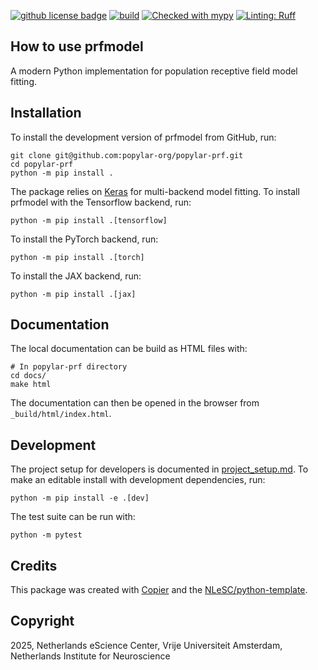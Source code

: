 
[![github license badge](https://img.shields.io/github/license/popylar-org/popylar-prf)](https://github.com/popylar-org/popylar-prf/blob/main/LICENSE)
[![build](https://github.com/popylar-org/popylar-prf/actions/workflows/build.yml/badge.svg)](https://github.com/popylar-org/popylar-prf/actions/workflows/build.yml)
[![Checked with mypy](https://www.mypy-lang.org/static/mypy_badge.svg)](https://mypy-lang.org/)
[![Linting: Ruff](https://img.shields.io/endpoint?url=https://raw.githubusercontent.com/charliermarsh/ruff/main/assets/badge/v2.json)](https://github.com/astral-sh/ruff)

## How to use prfmodel

A modern Python implementation for population receptive field model fitting.

## Installation

To install the development version of prfmodel from GitHub, run:

```console
git clone git@github.com:popylar-org/popylar-prf.git
cd popylar-prf
python -m pip install .
```

The package relies on [Keras](https://keras.io/) for multi-backend model fitting. To install prfmodel with
the Tensorflow backend, run:

```console
python -m pip install .[tensorflow]
```

To install the PyTorch backend, run:

```console
python -m pip install .[torch]
```

To install the JAX backend, run:

```console
python -m pip install .[jax]
```

## Documentation

The local documentation can be build as HTML files with:

```console
# In popylar-prf directory
cd docs/
make html
```

The documentation can then be opened in the browser from `_build/html/index.html`.

## Development

The project setup for developers is documented in [project_setup.md](project_setup.md). To make an editable install
with development dependencies, run:

```console
python -m pip install -e .[dev]
```

The test suite can be run with:

```console
python -m pytest
```

## Credits

This package was created with [Copier](https://github.com/copier-org/copier) and the
[NLeSC/python-template](https://github.com/NLeSC/python-template).

## Copyright

2025, Netherlands eScience Center, Vrije Universiteit Amsterdam, Netherlands Institute for Neuroscience
